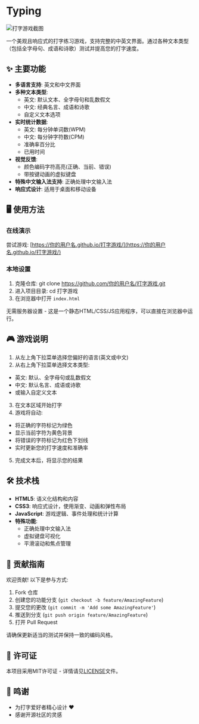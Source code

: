 # Typing

![打字游戏截图](资源/截图/截图.png)

一个美观且响应式的打字练习游戏，支持完整的中英文界面。通过各种文本类型（包括全字母句、成语和诗歌）测试并提高您的打字速度。

## ✨ 主要功能

- **多语言支持**: 英文和中文界面
- **多种文本类型**:
  - 英文: 默认文本、全字母句和乱数假文
  - 中文: 经典名言、成语和诗歌
  - 自定义文本选项
- **实时统计数据**:
  - 英文: 每分钟单词数(WPM)
  - 中文: 每分钟字符数(CPM)
  - 准确率百分比
  - 已用时间
- **视觉反馈**:
  - 颜色编码字符高亮(正确、当前、错误)
  - 带按键动画的虚拟键盘
- **特殊中文输入法支持**: 正确处理中文输入法
- **响应式设计**: 适用于桌面和移动设备

## 🖥️ 使用方法

### 在线演示
尝试游戏: [https://你的用户名.github.io/打字游戏/](https://你的用户名.github.io/打字游戏/)

### 本地设置
1. 克隆仓库:
   git clone https://github.com/你的用户名/打字游戏.git
2. 进入项目目录:
   cd 打字游戏
3. 在浏览器中打开 `index.html`

无需服务器设置 - 这是一个静态HTML/CSS/JS应用程序，可以直接在浏览器中运行。

## 🎮 游戏说明

1. 从左上角下拉菜单选择您偏好的语言(英文或中文)
2. 从右上角下拉菜单选择文本类型:
- 英文: 默认、全字母句或乱数假文
- 中文: 默认名言、成语或诗歌
- 或输入自定义文本
3. 在文本区域开始打字
4. 游戏将自动:
- 将正确的字符标记为绿色
- 显示当前字符为黄色背景
- 将错误的字符标记为红色下划线
- 实时更新您的打字速度和准确率
5. 完成文本后，将显示您的结果

## 🛠️ 技术栈

- **HTML5**: 语义化结构和内容
- **CSS3**: 响应式设计，使用渐变、动画和弹性布局
- **JavaScript**: 游戏逻辑、事件处理和统计计算
- **特殊功能**:
  - 正确处理中文输入法
  - 虚拟键盘可视化
  - 平滑滚动和焦点管理

## 🤝 贡献指南

欢迎贡献! 以下是参与方式:

1. Fork 仓库
2. 创建您的功能分支 (`git checkout -b feature/AmazingFeature`)
3. 提交您的更改 (`git commit -m 'Add some AmazingFeature'`)
4. 推送到分支 (`git push origin feature/AmazingFeature`)
5. 打开 Pull Request

请确保更新适当的测试并保持一致的编码风格。

## 📄 许可证

本项目采用MIT许可证 - 详情请见[LICENSE](LICENSE)文件。

## 🙏 鸣谢

- 为打字爱好者精心设计 ❤️
- 感谢开源社区的灵感
